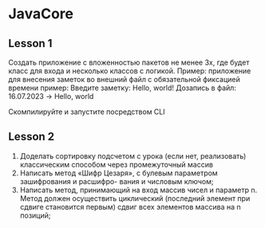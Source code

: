 # JavaCore
## Lesson 1
Создать приложение с вложенностью пакетов не менее 3х, где будет класс для входа и несколько классов с логикой. 
Пример: приложение для внесения заметок во внешний файл с обязательной фиксацией времени
пример:
Введите заметку: Hello, world!
Дозапись в файл: 16.07.2023 -> Hello, world

Скомпилируйте и запустите посредством CLI

## Lesson 2
1. Доделать сортировку подсчетом с урока (если нет, реализовать) классическим способом через промежуточный массив
2. Написать метод «Шифр Цезаря», с булевым параметром зашифрования и расшифро- вания и числовым ключом;
3. Написать метод, принимающий на вход массив чисел и параметр n. Метод должен осуществить циклический (последний 
элемент при сдвиге становится первым) сдвиг всех элементов массива на n позиций;